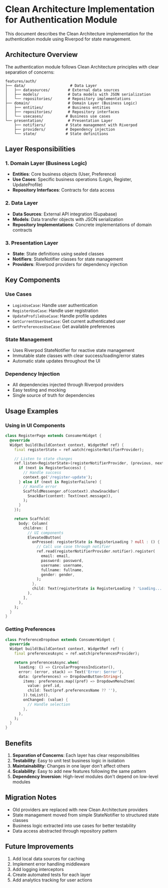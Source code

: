 # Clean Architecture Implementation for Authentication Module

This document describes the Clean Architecture implementation for the authentication module using Riverpod for state management.

## Architecture Overview

The authentication module follows Clean Architecture principles with clear separation of concerns:

```
features/auth/
├── data/                    # Data Layer
│   ├── datasources/        # External data sources
│   ├── models/             # Data models with JSON serialization
│   └── repositories/       # Repository implementations
├── domain/                 # Domain Layer (Business Logic)
│   ├── entities/           # Business entities
│   ├── repositories/       # Repository interfaces
│   └── usecases/          # Business use cases
└── presentation/           # Presentation Layer
    ├── notifiers/         # State management with Riverpod
    ├── providers/         # Dependency injection
    └── state/             # State definitions
```

## Layer Responsibilities

### 1. Domain Layer (Business Logic)

- **Entities**: Core business objects (User, Preference)
- **Use Cases**: Specific business operations (Login, Register, UpdateProfile)
- **Repository Interfaces**: Contracts for data access

### 2. Data Layer

- **Data Sources**: External API integration (Supabase)
- **Models**: Data transfer objects with JSON serialization
- **Repository Implementations**: Concrete implementations of domain contracts

### 3. Presentation Layer

- **State**: State definitions using sealed classes
- **Notifiers**: StateNotifier classes for state management
- **Providers**: Riverpod providers for dependency injection

## Key Components

### Use Cases

- `LoginUseCase`: Handle user authentication
- `RegisterUseCase`: Handle user registration
- `UpdateProfileUseCase`: Handle profile updates
- `GetCurrentUserUseCase`: Get current authenticated user
- `GetPreferencesUseCase`: Get available preferences

### State Management

- Uses Riverpod StateNotifier for reactive state management
- Immutable state classes with clear success/loading/error states
- Automatic state updates throughout the UI

### Dependency Injection

- All dependencies injected through Riverpod providers
- Easy testing and mocking
- Single source of truth for dependencies

## Usage Examples

### Using in UI Components

```dart
class RegisterPage extends ConsumerWidget {
  @override
  Widget build(BuildContext context, WidgetRef ref) {
    final registerState = ref.watch(registerNotifierProvider);

    // Listen to state changes
    ref.listen<RegisterState>(registerNotifierProvider, (previous, next) {
      if (next is RegisterSuccess) {
        // Handle success
        context.go('/register-update');
      } else if (next is RegisterFailure) {
        // Handle error
        ScaffoldMessenger.of(context).showSnackBar(
          SnackBar(content: Text(next.message)),
        );
      }
    });

    return Scaffold(
      body: Column(
        children: [
          // UI components
          ElevatedButton(
            onPressed: registerState is RegisterLoading ? null : () {
              // Call use case through notifier
              ref.read(registerNotifierProvider.notifier).register(
                email: email,
                password: password,
                username: username,
                fullname: fullname,
                gender: gender,
              );
            },
            child: Text(registerState is RegisterLoading ? 'Loading...' : 'Register'),
          ),
        ],
      ),
    );
  }
}
```

### Getting Preferences

```dart
class PreferenceDropdown extends ConsumerWidget {
  @override
  Widget build(BuildContext context, WidgetRef ref) {
    final preferencesAsync = ref.watch(preferencesProvider);

    return preferencesAsync.when(
      loading: () => CircularProgressIndicator(),
      error: (error, stack) => Text('Error: $error'),
      data: (preferences) => DropdownButton<String>(
        items: preferences.map((pref) => DropdownMenuItem(
          value: pref.id,
          child: Text(pref.preferencesName ?? ''),
        )).toList(),
        onChanged: (value) {
          // Handle selection
        },
      ),
    );
  }
}
```

## Benefits

1. **Separation of Concerns**: Each layer has clear responsibilities
2. **Testability**: Easy to unit test business logic in isolation
3. **Maintainability**: Changes in one layer don't affect others
4. **Scalability**: Easy to add new features following the same pattern
5. **Dependency Inversion**: High-level modules don't depend on low-level modules

## Migration Notes

- Old providers are replaced with new Clean Architecture providers
- State management moved from simple StateNotifier to structured state classes
- Business logic extracted into use cases for better testability
- Data access abstracted through repository pattern

## Future Improvements

1. Add local data sources for caching
2. Implement error handling middleware
3. Add logging interceptors
4. Create automated tests for each layer
5. Add analytics tracking for user actions
